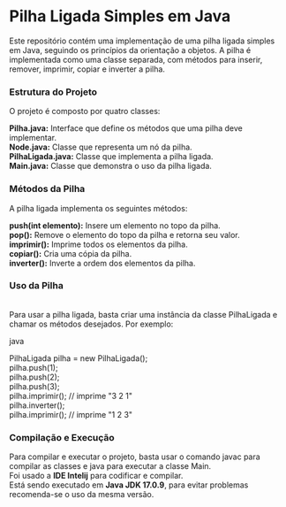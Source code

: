 <h1>Pilha Ligada Simples em Java</h1>
Este repositório contém uma implementação de uma pilha ligada simples em Java, seguindo os princípios da orientação a objetos. A pilha é implementada como uma classe separada, com métodos para inserir, remover, imprimir, copiar e inverter a pilha.

<h3>Estrutura do Projeto</h3>
O projeto é composto por quatro classes:

<strong>Pilha.java:</strong> Interface que define os métodos que uma pilha deve implementar.<br/>
<strong>Node.java:</strong> Classe que representa um nó da pilha.<br/>
<strong>PilhaLigada.java:</strong> Classe que implementa a pilha ligada.<br/>
<strong>Main.java:</strong> Classe que demonstra o uso da pilha ligada.<br/>

<h3>Métodos da Pilha</h3>
A pilha ligada implementa os seguintes métodos:

<strong>push(int elemento):</strong> Insere um elemento no topo da pilha.<br/>
<strong>pop():</strong> Remove o elemento do topo da pilha e retorna seu valor.<br/>
<strong>imprimir():</strong> Imprime todos os elementos da pilha.<br/>
<strong>copiar():</strong> Cria uma cópia da pilha.<br/>
<strong>inverter():</strong> Inverte a ordem dos elementos da pilha.<br/>

<h3>Uso da Pilha</h3><br/>
Para usar a pilha ligada, basta criar uma instância da classe PilhaLigada e chamar os métodos desejados. Por exemplo:

java

PilhaLigada pilha = new PilhaLigada();<br/>
pilha.push(1);<br/>
pilha.push(2);<br/>
pilha.push(3);<br/>
pilha.imprimir(); // imprime "3 2 1"<br/>
pilha.inverter();<br/>
pilha.imprimir(); // imprime "1 2 3"<br/>

<h3>Compilação e Execução</h3>
Para compilar e executar o projeto, basta usar o comando javac para compilar as classes e java para executar a classe Main.<br/>
Foi usado a <strong>IDE Intelij</strong> para codificar e compilar.<br/>
Está sendo executado em <strong>Java JDK 17.0.9</strong>, para evitar problemas recomenda-se o uso da mesma versão.
